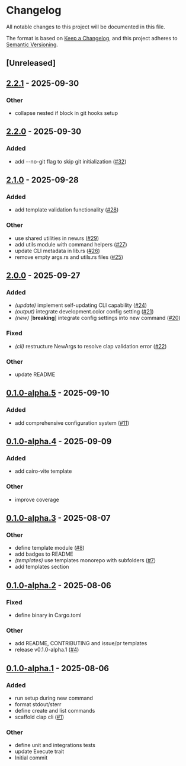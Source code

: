 # Changelog

All notable changes to this project will be documented in this file.

The format is based on [Keep a Changelog](https://keepachangelog.com/en/1.0.0/),
and this project adheres to [Semantic Versioning](https://semver.org/spec/v2.0.0.html).

## [Unreleased]

## [2.2.1](https://github.com/sripwoud/cza/compare/v2.2.0...v2.2.1) - 2025-09-30

### Other

- collapse nested if block in git hooks setup

## [2.2.0](https://github.com/sripwoud/cza/compare/v2.1.0...v2.2.0) - 2025-09-30

### Added

- add --no-git flag to skip git initialization ([#32](https://github.com/sripwoud/cza/pull/32))

## [2.1.0](https://github.com/sripwoud/cza/compare/v2.0.0...v2.1.0) - 2025-09-28

### Added

- add template validation functionality ([#28](https://github.com/sripwoud/cza/pull/28))

### Other

- use shared utilities in new.rs ([#29](https://github.com/sripwoud/cza/pull/29))
- add utils module with command helpers ([#27](https://github.com/sripwoud/cza/pull/27))
- update CLI metadata in lib.rs ([#26](https://github.com/sripwoud/cza/pull/26))
- remove empty args.rs and utils.rs files ([#25](https://github.com/sripwoud/cza/pull/25))

## [2.0.0](https://github.com/sripwoud/cza/compare/v1.0.1...v2.0.0) - 2025-09-27

### Added

- _(update)_ implement self-updating CLI capability ([#24](https://github.com/sripwoud/cza/pull/24))
- _(output)_ integrate development.color config setting ([#21](https://github.com/sripwoud/cza/pull/21))
- _(new)_ [**breaking**] integrate config settings into new command ([#20](https://github.com/sripwoud/cza/pull/20))

### Fixed

- _(cli)_ restructure NewArgs to resolve clap validation error ([#22](https://github.com/sripwoud/cza/pull/22))

### Other

- update README

## [0.1.0-alpha.5](https://github.com/sripwoud/cza/compare/v0.1.0-alpha.4...v0.1.0-alpha.5) - 2025-09-10

### Added

- add comprehensive configuration system ([#11](https://github.com/sripwoud/cza/pull/11))

## [0.1.0-alpha.4](https://github.com/sripwoud/cza/compare/v0.1.0-alpha.3...v0.1.0-alpha.4) - 2025-09-09

### Added

- add cairo-vite template

### Other

- improve coverage

## [0.1.0-alpha.3](https://github.com/sripwoud/cza/compare/v0.1.0-alpha.2...v0.1.0-alpha.3) - 2025-08-07

### Other

- define template module ([#8](https://github.com/sripwoud/cza/pull/8))
- add badges to README
- _(templates)_ use templates monorepo with subfolders ([#7](https://github.com/sripwoud/cza/pull/7))
- add templates section

## [0.1.0-alpha.2](https://github.com/sripwoud/cza/compare/v0.1.0-alpha.1...v0.1.0-alpha.2) - 2025-08-06

### Fixed

- define binary in Cargo.toml

### Other

- add README, CONTRIBUTING and issue/pr templates
- release v0.1.0-alpha.1 ([#4](https://github.com/sripwoud/cza/pull/4))

## [0.1.0-alpha.1](https://github.com/sripwoud/cza/releases/tag/v0.1.0-alpha.1) - 2025-08-06

### Added

- run setup during new command
- format stdout/sterr
- define create and list commands
- scaffold clap cli ([#1](https://github.com/sripwoud/cza/pull/1))

### Other

- define unit and integrations tests
- update Execute trait
- Initial commit
